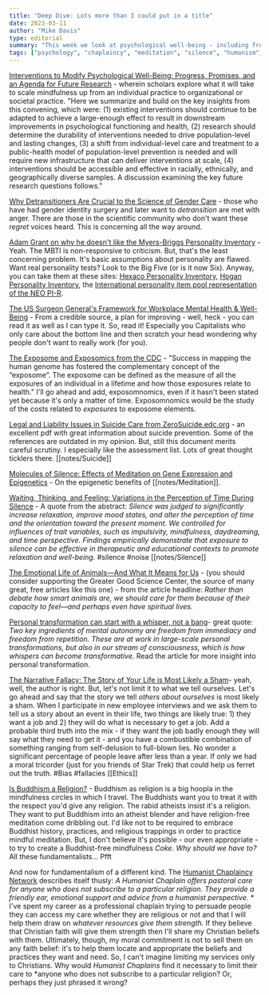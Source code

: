 ```yaml
---
title: "Deep Dive: Lots more than I could put in a title"
date: 2023-03-11
author: "Mike Davis"
type: editorial
summary: "This week we look at psychological well-being - including from the U.S. Surgeon General, paying attention to the experience of detransitioners, exposomics, silence and epigenetics, Buddhism (religion or not), and my bone to pick with the *Humanist Chaplaincy Network* (I'm not picking any bones with humanist chaplains)."
tags: ["psychology", "chaplaincy", "meditation", "silence", "humanism","detransitioners", "Buddhism", "workplace wellness"]
---
```


[Interventions to Modify Psychological Well-Being: Progress, Promises, and an Agenda for Future Research](https://link.springer.com/article/10.1007/s42761-022-00167-w) - wherein scholars explore what it will take to scale mindfulness up from an individual practice to organizational or societal practice. "Here we summarize and build on the key insights from this convening, which were: (1) existing interventions should continue to be adapted to achieve a large-enough effect to result in downstream improvements in psychological functioning and health, (2) research should determine the durability of interventions needed to drive population-level and lasting changes, (3) a shift from individual-level care and treatment to a public-health model of population-level prevention is needed and will require new infrastructure that can deliver interventions at scale, (4) interventions should be accessible and effective in racially, ethnically, and geographically diverse samples. A discussion examining the key future research questions follows."

[Why Detransitioners Are Crucial to the Science of Gender Care](https://www.medscape.com/viewarticle/986476?ecd=mkm_ret_230305_mscpmrk_endo_trans&uac=15177CY&impID=5212280) - those who have had gender identity surgery and later want to *detransition* are met with anger. There are those in the scientific community who don't want these *regret* voices heard. This is concerning all the way around. 

[Adam Grant on why he doesn't like the Myers-Briggs Personality Inventory](https://adamgrant.substack.com/p/mbti-if-you-want-me-back-you-need?utm_source=substack&publication_id=1285137&post_id=106606867&utm_medium=email&utm_content=share&triggerShare=true&isFreemail=true) - Yeah. The MBTI is non-responsive to criticism. But, that's the least concerning problem. It's basic assumptions  about personality are flawed. Want real personality tests? Look to the Big Five (or is it now Six). Anyway, you can take them at these sites: [Hexaco Personality Inventory](http://hexaco.org), [Hogan Personality Inventory](https://www.hoganassessments.com/assessment/hogan-personality-inventory/), the [International personality item pool representation of the NEO PI-R](https://www.personalitytest.net/ipip/index.html#ipip1).

[The US Surgeon General's Framework for Workplace Mental Health & Well-Being](https://www.hhs.gov/sites/default/files/workplace-mental-health-well-being.pdf) - From a credible source, a plan for improving - well, heck - you can read it as well as I can type it. So, read it! Especially you Capitalists who only care about the bottom line and then scratch your head wondering why people don't want to really work (for you). 

[The Exposome and Exposomics from the CDC](https://www.cdc.gov/niosh/topics/exposome/default.html) - "Success in mapping the human genome has fostered the complementary concept of the “exposome”. The exposome can be defined as the measure of all the exposures of an individual in a lifetime and how those exposures relate to health." I'll go ahead and add, exposomnomics, even if it hasn't been stated yet because it's only a matter of time. Exposomnomics would be the study of the costs related to *exposures* to exposome elements. 

[Legal and Liability Issues in Suicide Care from ZeroSuicide.edc.org](https://zerosuicide.edc.org/sites/default/files/Legal%20and%20Liability%20Issues%20in%20Suicide%20Care%205.27.16%20PPT%20Transcript.pdf) - an excellent pdf with great information about suicide prevention. Some of the references are outdated in my opinion. But, still this document merits careful scrutiny. I especially like the assessment list. Lots of great thought ticklers there. [[notes/Suicide]] 

[Molecules of Silence: Effects of Meditation on Gene Expression and Epigenetics](https://www.frontiersin.org/articles/10.3389/fpsyg.2020.01767/full) - On the epigenetic benefits of [[notes/Meditation]]. 

[Waiting, Thinking, and Feeling: Variations in the Perception of Time During Silence](https://www.frontiersin.org/articles/10.3389/fpsyg.2020.00602/full) - A quote from the abstract: *Silence was judged to significantly increase relaxation, improve mood states, and alter the perception of time and the orientation toward the present moment. We controlled for influences of trait variables, such as impulsivity, mindfulness, daydreaming, and time perspective. Findings empirically demonstrate that exposure to silence can be effective in therapeutic and educational contexts to promote relaxation and well-being.* #silence #noise [[notes/Silence]]

[The Emotional Life of Animals—And What It Means for Us](https://greatergood.berkeley.edu/article/item/the_emotional_life_of_animals_and_what_it_means_for_us) - (you should consider supporting the Greater Good Science Center, the source of many great, free articles like this one) - from the article headline: *Rather than debate how smart animals are, we should care for them because of their capacity to feel—and perhaps even have spiritual lives.*

[Personal transformation can start with a whisper, not a bang](https://psyche.co/ideas/personal-transformation-can-start-with-a-whisper-not-a-bang)- great quote: *Two key ingredients of mental autonomy are freedom from immediacy and freedom from repetition. These are at work in large-scale personal transformations, but also in our stream of consciousness, which is how whispers can become transformative.* Read the article for more insight into personal transformation. 

[The Narrative Fallacy: The Story of Your Life is Most Likely a Sham](https://coffeeandjunk.com/narrative-fallacy/)- yeah, well, the author is right. But, let's not limit it to what we tell ourselves. Let's go ahead and say that the story we tell *others about ourselves* is most likely a sham. When I participate in new employee interviews and we ask them to tell us a  story about an event in their life, two things are likely true: 1) they want a job and 2) they will do what is necessary to get a job. Add a probable third truth into the mix - if they want the job badly enough they will say what they need to get it - and you have a combustible combination of something ranging from self-delusion to full-blown lies. No wonder a significant percentage of people leave after less than a year. If only we had a moral tricorder (just for you friends of Star Trek) that could help us ferret out the truth. #Bias #fallacies [[Ethics]]

[Is Buddhism a Religion?](https://www.huffpost.com/entry/is-buddhism-a-religion_b_669740) - Buddhism as religion is a big hoopla in the mindfulness circles in which I travel. The Buddhists want you to treat it with the respect you'd give any religion. The rabid atheists insist it's a religion. They want to put Buddhism into an atheist blender and have religion-free meditation come dribbling out. I'd like not to be required to embrace Buddhist history, practices, and religious trappings in order to practice mindful meditation. But, I don't believe it's possible - our even appropriate - to try to create a Buddhist-free mindfulness *Coke*. *Why should we have to?*  All these fundamentalists... Pfft

And now for fundamentalism of a different kind. The [Humanist Chaplaincy Network]([https://www.humanistchaplains.org](https://www.humanistchaplains.org/)) describes itself thusly: *A Humanist Chaplain offers pastoral care for anyone who does not subscribe to a particular religion. They provide a friendly ear, emotional support and advice from a humanist perspective.* * I've spent my career as a professional chaplain trying to persuade people they can access my care whether they are religious or not and that I will help them draw on *whatever resources give them strength.* If they believe that Christian faith will give them strength then I'll share my Christian beliefs with them. Ultimately, though, my moral commitment is not to sell them on any faith belief: it's to help them locate and appropriate the beliefs and practices they want and need. So, I can't imagine limiting my services only to Christians. Why would *Humanist Chaplains* find it necessary to limit their care to *anyone who does not subscribe to a particular religion? Or, perhaps they just phrased it wrong? 
